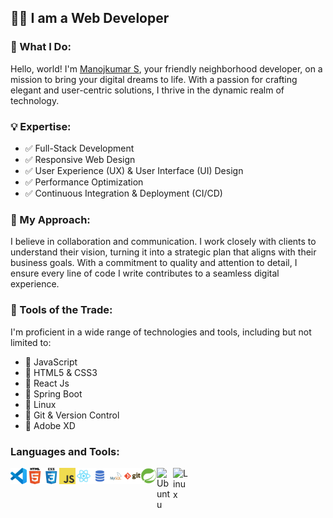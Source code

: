 ## 👨‍💻 I am a Web Developer

### 🚀 What I Do:

Hello, world! I'm [Manojkumar S][website], your friendly neighborhood developer, on a mission to bring your digital dreams to life. With a passion for crafting elegant and user-centric solutions, I thrive in the dynamic realm of technology.
### 💡 Expertise:

- ✅ Full-Stack Development
- ✅ Responsive Web Design
- ✅ User Experience (UX) & User Interface (UI) Design
- ✅ Performance Optimization
- ✅ Continuous Integration & Deployment (CI/CD) 

### 🌟 My Approach:
I believe in collaboration and communication. I work closely with clients to understand their vision, turning it into a strategic plan that aligns with their business goals. With a commitment to quality and attention to detail, I ensure every line of code I write contributes to a seamless digital experience.

### 🔧 Tools of the Trade:
I'm proficient in a wide range of technologies and tools, including but not limited to:
- 🔹 JavaScript
- 🔹 HTML5 & CSS3
- 🔹 React Js
- 🔹 Spring Boot
- 🔹 Linux
- 🔹 Git & Version Control
- 🔹 Adobe XD


### Languages and Tools:

<img align="left" alt="Visual Studio Code" width="26px" src="https://raw.githubusercontent.com/github/explore/80688e429a7d4ef2fca1e82350fe8e3517d3494d/topics/visual-studio-code/visual-studio-code.png" />
<img align="left" alt="HTML5" width="26px" src="https://raw.githubusercontent.com/github/explore/80688e429a7d4ef2fca1e82350fe8e3517d3494d/topics/html/html.png" />
<img align="left" alt="CSS3" width="26px" src="https://raw.githubusercontent.com/github/explore/80688e429a7d4ef2fca1e82350fe8e3517d3494d/topics/css/css.png" />
<img align="left" alt="JavaScript" width="26px" src="https://raw.githubusercontent.com/github/explore/80688e429a7d4ef2fca1e82350fe8e3517d3494d/topics/javascript/javascript.png" />
<img align="left" alt="React" width="26px" src="https://raw.githubusercontent.com/github/explore/80688e429a7d4ef2fca1e82350fe8e3517d3494d/topics/react/react.png" />
<img align="left" alt="SQL" width="26px" src="https://raw.githubusercontent.com/github/explore/80688e429a7d4ef2fca1e82350fe8e3517d3494d/topics/sql/sql.png" />
<img align="left" alt="MySQL" width="26px" src="https://raw.githubusercontent.com/github/explore/80688e429a7d4ef2fca1e82350fe8e3517d3494d/topics/mysql/mysql.png" />
<img align="left" alt="Git" width="26px" src="https://raw.githubusercontent.com/github/explore/80688e429a7d4ef2fca1e82350fe8e3517d3494d/topics/git/git.png" />
<img align="left" alt="Spring Boot" width="26px" src="https://raw.githubusercontent.com/github/explore/37c71fdca4e12086faf8c7009793d2eb588c914e/topics/spring-boot/spring-boot.png" />
<img align="left" alt="Ubuntu" width="26px" src="https://upload.wikimedia.org/wikipedia/commons/a/ab/Logo-ubuntu_cof-orange-hex.svg" />
<img align="left" alt="Linux" width="26px" src="https://upload.wikimedia.org/wikipedia/commons/3/35/Tux.svg" />
<br />
<br />


[website]:  https://manojmkdev.github.io/manojmkdev/
[linkedin]: https://www.linkedin.com/in/manojkumar-s-77569b20b/



